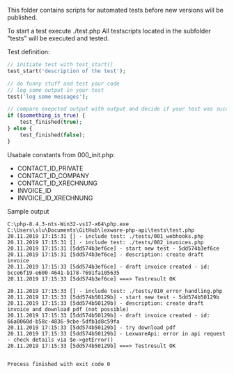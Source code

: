This folder contains scripts for automated tests before new versions will be published.

To start a test execute ./test.php
All testscripts located in the subfolder "tests" will be executed and tested.

Test definition:
```php
// initiate test with test_start()
test_start('description of the test');

// do funny stuff and test your code
// log some output in your test
test('log some messages');

// compare exepcted output with output and decide if your test was successful
if ($something_is_true) {
    test_finished(true);
} else {
    test_finished(false);
}
```

Usabale constants from 000_init.php:
* CONTACT_ID_PRIVATE
* CONTACT_ID_COMPANY
* CONTACT_ID_XRECHNUNG
* INVOICE_ID
* INVOICE_ID_XRECHNUNG

Sample output
```
C:\php-8.4.3-nts-Win32-vs17-x64\php.exe C:\Users\slu\Documents\GitHub\lexware-php-api\tests\test.php
20.11.2019 17:15:31 [] - include test: ./tests/001_webhooks.php
20.11.2019 17:15:31 [] - include test: ./tests/002_invoices.php
20.11.2019 17:15:31 [5dd574b3ef6ce] - start new test - 5dd574b3ef6ce
20.11.2019 17:15:31 [5dd574b3ef6ce] - description: create draft invoice
20.11.2019 17:15:33 [5dd574b3ef6ce] - draft invoice created - id: bcce6f19-e600-4641-b178-7691fa105635
20.11.2019 17:15:33 [5dd574b3ef6ce] ===> Testresult OK

20.11.2019 17:15:33 [] - include test: ./tests/010_error_handling.php
20.11.2019 17:15:33 [5dd574b50129b] - start new test - 5dd574b50129b
20.11.2019 17:15:33 [5dd574b50129b] - description: create draft invoice and download pdf (not possible)
20.11.2019 17:15:33 [5dd574b50129b] - draft invoice created - id: 66a0060d-b58c-4836-9cbe-5dfb1d8c59fa
20.11.2019 17:15:33 [5dd574b50129b] - try download pdf
20.11.2019 17:15:33 [5dd574b50129b] - LexwareApi: error in api request - check details via $e->getError()
20.11.2019 17:15:33 [5dd574b50129b] ===> Testresult OK


Process finished with exit code 0
``` 
